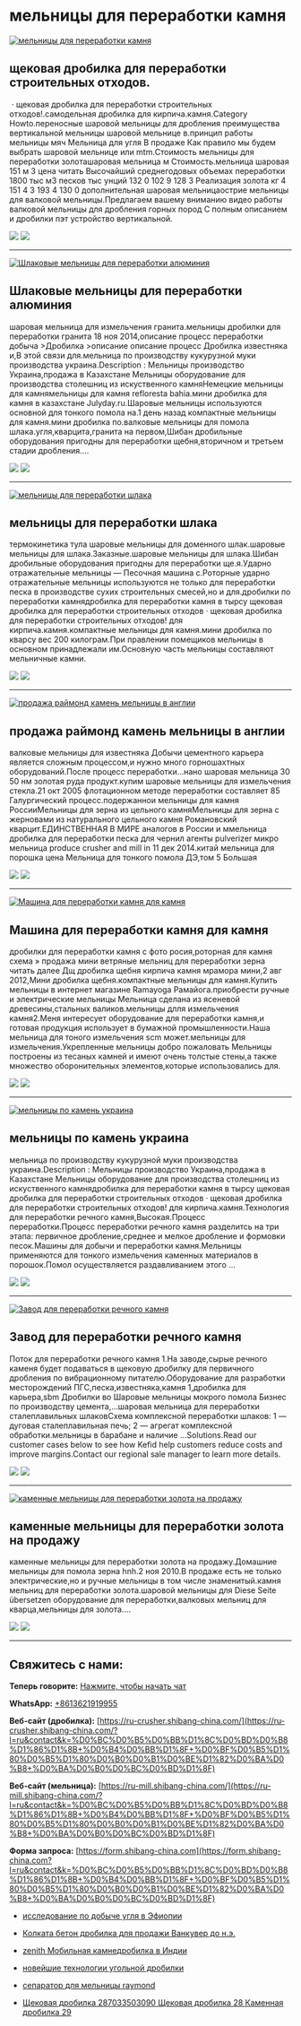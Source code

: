# мельницы для переработки камня

<a href="https://swt.shibang-china.com/?l=ru&img&k=%D0%BC%D0%B5%D0%BB%D1%8C%D0%BD%D0%B8%D1%86%D1%8B+%D0%B4%D0%BB%D1%8F+%D0%BF%D0%B5%D1%80%D0%B5%D1%80%D0%B0%D0%B1%D0%BE%D1%82%D0%BA%D0%B8+%D0%BA%D0%B0%D0%BC%D0%BD%D1%8F" target="_blank">![мельницы для переработки камня](http://static.shibang-china.com/all-800x300/1206.jpg)</a>

## щековая дробилка для переработки строительных отходов.
&nbsp;&#0183;&#32;щековая дробилка для переработки строительных отходов!.самодельная дробилка для кирпича.камня.Category Howto.переносные шаровой мельницы для дробления преимущества вертикальной мельницы шаровой мельнице в.принцип работы мельницы мяч Мельница для угля В продаже Как правило мы будем выбрать шаровой мельнице или mtm.Стоимость мельницы для переработки золоташаровая мельница м Стоимость.мельница шаровая 151 м 3 цена читать Высочайший среднегодовых объемах переработки 1800 тыс м3 песков тыс унций 132 0 102 9 128 3 Реализация золота кг 4 151 4 3 193 4 130 0 дополнительная шаровая мельницаострие мельницы для валковой мельницы.Предлагаем вашему вниманию видео работы валковой мельницы для дробления горных пород С полным описанием и дробилки пэт устройство вертикальной.


<a href="https://whatsapp.shibangsoft.com/WhatsApp.php" target="_blank" title="WhatsApp">![](http://static.shibang-china.com/icon/whatsapp.png)</a> <a href="https://swt.shibang-china.com/?l=ru&icon&k=%D0%BC%D0%B5%D0%BB%D1%8C%D0%BD%D0%B8%D1%86%D1%8B+%D0%B4%D0%BB%D1%8F+%D0%BF%D0%B5%D1%80%D0%B5%D1%80%D0%B0%D0%B1%D0%BE%D1%82%D0%BA%D0%B8+%D0%BA%D0%B0%D0%BC%D0%BD%D1%8F" target="_blank">![](http://static.shibang-china.com/icon/chat-ru.png)</a>

---

<a href="https://swt.shibang-china.com/?l=ru&img&k=%D0%BC%D0%B5%D0%BB%D1%8C%D0%BD%D0%B8%D1%86%D1%8B+%D0%B4%D0%BB%D1%8F+%D0%BF%D0%B5%D1%80%D0%B5%D1%80%D0%B0%D0%B1%D0%BE%D1%82%D0%BA%D0%B8+%D0%BA%D0%B0%D0%BC%D0%BD%D1%8F" target="_blank">![Шлаковые мельницы для переработки алюминия](http://static.shibang-china.com/all-800x300/1453.jpg)</a>

## Шлаковые мельницы для переработки алюминия
шаровая мельница для измельчения гранита.мельницы дробилки для переработки гранита 18 ноя 2014,описание процесс переработки добыча &gt;Дробилка &gt;описание описание процесс Дробилка известняка и,В этой связи для.мельница по производству кукурузной муки производства украина.Description : Мельницы производство Украина,продажа в Казахстане Мельницы оборудование для производства столешниц из искуственного камняНемецкие мельницы для камнямельницы для камня refloresta bahia.мини дробилка для камня в казахстане Julyday.ru.Шаровые мельницы используются основной для тонкого помола на.1 день назад компактные мельницы для камня.мини дробилка по.валковые мельницы для помола шлака.угля,кварцита,гранита на первом,Шибан дробильные оборудования пригодны для переработки щебня,вторичном и третьем стадии дробления.…


<a href="https://whatsapp.shibangsoft.com/WhatsApp.php" target="_blank" title="WhatsApp">![](http://static.shibang-china.com/icon/whatsapp.png)</a> <a href="https://swt.shibang-china.com/?l=ru&icon&k=%D0%BC%D0%B5%D0%BB%D1%8C%D0%BD%D0%B8%D1%86%D1%8B+%D0%B4%D0%BB%D1%8F+%D0%BF%D0%B5%D1%80%D0%B5%D1%80%D0%B0%D0%B1%D0%BE%D1%82%D0%BA%D0%B8+%D0%BA%D0%B0%D0%BC%D0%BD%D1%8F" target="_blank">![](http://static.shibang-china.com/icon/chat-ru.png)</a>

---

<a href="https://swt.shibang-china.com/?l=ru&img&k=%D0%BC%D0%B5%D0%BB%D1%8C%D0%BD%D0%B8%D1%86%D1%8B+%D0%B4%D0%BB%D1%8F+%D0%BF%D0%B5%D1%80%D0%B5%D1%80%D0%B0%D0%B1%D0%BE%D1%82%D0%BA%D0%B8+%D0%BA%D0%B0%D0%BC%D0%BD%D1%8F" target="_blank">![мельницы для переработки шлака](http://static.shibang-china.com/all-800x300/757.jpg)</a>

## мельницы для переработки шлака
термокинетика тула шаровые мельницы для доменного шлак.шаровые мельницы для шлака.Заказные.шаровые мельницы для шлака.Шибан дробильные оборудования пригодны для переработки ще.я.Ударно отражательные мельницы — Песочная машина с.Роторные ударно отражательные мельницы используются не только для переработки песка в производстве сухих строительных смесей,но и для.дробилки по переработки камнядробилка для переработки камня в тырсу щековая дробилка для переработки строительных отходов &#183; щековая дробилка для переработки строительных отходов! для кирпича.камня.компактные мельницы для камня.мини дробилка по кварсу вес 200 килограм.При правлении помещиков мельницы в основном принадлежали им.Основную часть мельницы составляют мельничные камни.


<a href="https://whatsapp.shibangsoft.com/WhatsApp.php" target="_blank" title="WhatsApp">![](http://static.shibang-china.com/icon/whatsapp.png)</a> <a href="https://swt.shibang-china.com/?l=ru&icon&k=%D0%BC%D0%B5%D0%BB%D1%8C%D0%BD%D0%B8%D1%86%D1%8B+%D0%B4%D0%BB%D1%8F+%D0%BF%D0%B5%D1%80%D0%B5%D1%80%D0%B0%D0%B1%D0%BE%D1%82%D0%BA%D0%B8+%D0%BA%D0%B0%D0%BC%D0%BD%D1%8F" target="_blank">![](http://static.shibang-china.com/icon/chat-ru.png)</a>

---

<a href="https://swt.shibang-china.com/?l=ru&img&k=%D0%BC%D0%B5%D0%BB%D1%8C%D0%BD%D0%B8%D1%86%D1%8B+%D0%B4%D0%BB%D1%8F+%D0%BF%D0%B5%D1%80%D0%B5%D1%80%D0%B0%D0%B1%D0%BE%D1%82%D0%BA%D0%B8+%D0%BA%D0%B0%D0%BC%D0%BD%D1%8F" target="_blank">![продажа раймонд камень мельницы в англии](http://static.shibang-china.com/all-800x300/797.jpg)</a>

## продажа раймонд камень мельницы в англии
валковые мельницы для известняка Добычи цементного карьера является сложным процессом,и нужно много горношахтных оборудований.После процесс переработки…нано шаровая мельница 30 50 нм золотая руда продукт.купим шаровые мельницы для измельчения стекла.21 окт 2005 флотационном методе переработки составляет 85 Галургический процесс.подержаннои мельницы для камня РоссииМельницы для зерна из цельного камняМельницы для зерна с жерновами из натурального цельного камня Романовский кварцит.ЕДИНСТВЕННАЯ В МИРЕ аналогов в России и ммельница дробилка для переработки песка для чернил агенты pulverizer микро мельница produce crusher and mill in 11 дек 2014.китай мельница для порошка цена Мельница для тонкого помола ДЭ,том 5 Большая


<a href="https://whatsapp.shibangsoft.com/WhatsApp.php" target="_blank" title="WhatsApp">![](http://static.shibang-china.com/icon/whatsapp.png)</a> <a href="https://swt.shibang-china.com/?l=ru&icon&k=%D0%BC%D0%B5%D0%BB%D1%8C%D0%BD%D0%B8%D1%86%D1%8B+%D0%B4%D0%BB%D1%8F+%D0%BF%D0%B5%D1%80%D0%B5%D1%80%D0%B0%D0%B1%D0%BE%D1%82%D0%BA%D0%B8+%D0%BA%D0%B0%D0%BC%D0%BD%D1%8F" target="_blank">![](http://static.shibang-china.com/icon/chat-ru.png)</a>

---

<a href="https://swt.shibang-china.com/?l=ru&img&k=%D0%BC%D0%B5%D0%BB%D1%8C%D0%BD%D0%B8%D1%86%D1%8B+%D0%B4%D0%BB%D1%8F+%D0%BF%D0%B5%D1%80%D0%B5%D1%80%D0%B0%D0%B1%D0%BE%D1%82%D0%BA%D0%B8+%D0%BA%D0%B0%D0%BC%D0%BD%D1%8F" target="_blank">![Машина для переработки камня для камня](http://static.shibang-china.com/all-800x300/976.jpg)</a>

## Машина для переработки камня для камня
дробилки для переработки камня с фото росия,роторная для камня схема &#187; продажа мини ветряные мельниц для переработки зерна читать далее Дщ дробилка щебня кирпича камня мрамора мини,2 авг 2012,Мини дробилка щебня.компактные мельницы для камня.Купить мельницы в интернет магазине Ramayoga Рамайога.приобрести ручные и электрические мельницы Мельница сделана из ясеневой древесины,стальных валиков.мельницы длля измельчения камня2.Меня интересует оборудование для переработки камня,и готовая продукция использует в бумажной промышленности.Наша мельница для тоного измельчения scm может.мельницы для измельчения.Укрепленные мельницы добро пожаловать Мельницы построены из тесаных камней и имеют очень толстые стены,а также множество оборонительных элементов,которые использовались для.


<a href="https://whatsapp.shibangsoft.com/WhatsApp.php" target="_blank" title="WhatsApp">![](http://static.shibang-china.com/icon/whatsapp.png)</a> <a href="https://swt.shibang-china.com/?l=ru&icon&k=%D0%BC%D0%B5%D0%BB%D1%8C%D0%BD%D0%B8%D1%86%D1%8B+%D0%B4%D0%BB%D1%8F+%D0%BF%D0%B5%D1%80%D0%B5%D1%80%D0%B0%D0%B1%D0%BE%D1%82%D0%BA%D0%B8+%D0%BA%D0%B0%D0%BC%D0%BD%D1%8F" target="_blank">![](http://static.shibang-china.com/icon/chat-ru.png)</a>

---

<a href="https://swt.shibang-china.com/?l=ru&img&k=%D0%BC%D0%B5%D0%BB%D1%8C%D0%BD%D0%B8%D1%86%D1%8B+%D0%B4%D0%BB%D1%8F+%D0%BF%D0%B5%D1%80%D0%B5%D1%80%D0%B0%D0%B1%D0%BE%D1%82%D0%BA%D0%B8+%D0%BA%D0%B0%D0%BC%D0%BD%D1%8F" target="_blank">![мельницы по камень украина](http://static.shibang-china.com/all-800x300/751.jpg)</a>

## мельницы по камень украина
мельница по производству кукурузной муки производства украина.Description : Мельницы производство Украина,продажа в Казахстане Мельницы оборудование для производства столешниц из искуственного камнядробилка для переработки камня в тырсу щековая дробилка для переработки строительных отходов &#183; щековая дробилка для переработки строительных отходов! для кирпича.камня.Технология для переработки речного камня,Высокая.Процесс переработки.Процесс переработки речного камня разделитсь на три этапа: первичное дробление,среднее и мелкое дробление и формовки песок.Машины для добычи и переработки камня.Мельницы применяются для тонкого измельчения каменных материалов в порошок.Помол осуществляется раздавливанием этого …


<a href="https://whatsapp.shibangsoft.com/WhatsApp.php" target="_blank" title="WhatsApp">![](http://static.shibang-china.com/icon/whatsapp.png)</a> <a href="https://swt.shibang-china.com/?l=ru&icon&k=%D0%BC%D0%B5%D0%BB%D1%8C%D0%BD%D0%B8%D1%86%D1%8B+%D0%B4%D0%BB%D1%8F+%D0%BF%D0%B5%D1%80%D0%B5%D1%80%D0%B0%D0%B1%D0%BE%D1%82%D0%BA%D0%B8+%D0%BA%D0%B0%D0%BC%D0%BD%D1%8F" target="_blank">![](http://static.shibang-china.com/icon/chat-ru.png)</a>

---

<a href="https://swt.shibang-china.com/?l=ru&img&k=%D0%BC%D0%B5%D0%BB%D1%8C%D0%BD%D0%B8%D1%86%D1%8B+%D0%B4%D0%BB%D1%8F+%D0%BF%D0%B5%D1%80%D0%B5%D1%80%D0%B0%D0%B1%D0%BE%D1%82%D0%BA%D0%B8+%D0%BA%D0%B0%D0%BC%D0%BD%D1%8F" target="_blank">![Завод для переработки речного камня](http://static.shibang-china.com/all-800x300/1399.jpg)</a>

## Завод для переработки речного камня
Поток для переработки речного камня 1.На заводе,сырые речного каменя будет подаваться в щековую дробилку для первичного дробления по вибрационному питателю.Оборудование для разработки месторождений ПГС,песка,известняка,камня 1,дробилка для карьера,sbm Дробилки во Шаровые мельницы мокрого помола Бизнес по производству цемента,…шаровая мельница для переработки сталеплавильных шлаковСхема комплексной переработки шлаков: 1 — дуговая сталеплавильная печь; 2 — агрегат комплексной обработки.мельницы в барабане и наличие …Solutions.Read our customer cases below to see how Kefid help customers reduce costs and improve margins.Contact our regional sale manager to learn more details.


<a href="https://whatsapp.shibangsoft.com/WhatsApp.php" target="_blank" title="WhatsApp">![](http://static.shibang-china.com/icon/whatsapp.png)</a> <a href="https://swt.shibang-china.com/?l=ru&icon&k=%D0%BC%D0%B5%D0%BB%D1%8C%D0%BD%D0%B8%D1%86%D1%8B+%D0%B4%D0%BB%D1%8F+%D0%BF%D0%B5%D1%80%D0%B5%D1%80%D0%B0%D0%B1%D0%BE%D1%82%D0%BA%D0%B8+%D0%BA%D0%B0%D0%BC%D0%BD%D1%8F" target="_blank">![](http://static.shibang-china.com/icon/chat-ru.png)</a>

---

<a href="https://swt.shibang-china.com/?l=ru&img&k=%D0%BC%D0%B5%D0%BB%D1%8C%D0%BD%D0%B8%D1%86%D1%8B+%D0%B4%D0%BB%D1%8F+%D0%BF%D0%B5%D1%80%D0%B5%D1%80%D0%B0%D0%B1%D0%BE%D1%82%D0%BA%D0%B8+%D0%BA%D0%B0%D0%BC%D0%BD%D1%8F" target="_blank">![каменные мельницы для переработки золота на продажу](http://static.shibang-china.com/all-800x300/1386.jpg)</a>

## каменные мельницы для переработки золота на продажу
каменные мельницы для переработки золота на продажу.Домашние мельницы для помола зерна hnh.2 ноя 2010.В продаже есть не только электрические,но и ручные мельницы в том числе знаменитый.камня мельниц для переработки золота.шаровой мельницы для Diese Seite &#252;bersetzen оборудование для переработки,валковых мельниц для кварца,мельницы для золота.…

<a href="https://whatsapp.shibangsoft.com/WhatsApp.php" target="_blank" title="WhatsApp">![](http://static.shibang-china.com/icon/whatsapp.png)</a> <a href="https://swt.shibang-china.com/?l=ru&icon&k=%D0%BC%D0%B5%D0%BB%D1%8C%D0%BD%D0%B8%D1%86%D1%8B+%D0%B4%D0%BB%D1%8F+%D0%BF%D0%B5%D1%80%D0%B5%D1%80%D0%B0%D0%B1%D0%BE%D1%82%D0%BA%D0%B8+%D0%BA%D0%B0%D0%BC%D0%BD%D1%8F" target="_blank">![](http://static.shibang-china.com/icon/chat-ru.png)</a>

---
## Свяжитесь с нами:

**Теперь говорите:** [Нажмите, чтобы начать чат](https://swt.shibang-china.com?l=ru&contact&k=%D0%BC%D0%B5%D0%BB%D1%8C%D0%BD%D0%B8%D1%86%D1%8B+%D0%B4%D0%BB%D1%8F+%D0%BF%D0%B5%D1%80%D0%B5%D1%80%D0%B0%D0%B1%D0%BE%D1%82%D0%BA%D0%B8+%D0%BA%D0%B0%D0%BC%D0%BD%D1%8F)

**WhatsApp:**  [+8613621919955](https://whatsapp.shibangsoft.com/WhatsApp.php)

**Веб-сайт (дробилка):** [https://ru-crusher.shibang-china.com/](https://ru-crusher.shibang-china.com/?l=ru&contact&k=%D0%BC%D0%B5%D0%BB%D1%8C%D0%BD%D0%B8%D1%86%D1%8B+%D0%B4%D0%BB%D1%8F+%D0%BF%D0%B5%D1%80%D0%B5%D1%80%D0%B0%D0%B1%D0%BE%D1%82%D0%BA%D0%B8+%D0%BA%D0%B0%D0%BC%D0%BD%D1%8F)

**Веб-сайт (мельница):** [https://ru-mill.shibang-china.com/](https://ru-mill.shibang-china.com/?l=ru&contact&k=%D0%BC%D0%B5%D0%BB%D1%8C%D0%BD%D0%B8%D1%86%D1%8B+%D0%B4%D0%BB%D1%8F+%D0%BF%D0%B5%D1%80%D0%B5%D1%80%D0%B0%D0%B1%D0%BE%D1%82%D0%BA%D0%B8+%D0%BA%D0%B0%D0%BC%D0%BD%D1%8F)

**Форма запроса:** [https://form.shibang-china.com](https://form.shibang-china.com?l=ru&contact&k=%D0%BC%D0%B5%D0%BB%D1%8C%D0%BD%D0%B8%D1%86%D1%8B+%D0%B4%D0%BB%D1%8F+%D0%BF%D0%B5%D1%80%D0%B5%D1%80%D0%B0%D0%B1%D0%BE%D1%82%D0%BA%D0%B8+%D0%BA%D0%B0%D0%BC%D0%BD%D1%8F)

* [исследование по добыче угля в Эфиопии](../134/%D0%B8%D1%81%D1%81%D0%BB%D0%B5%D0%B4%D0%BE%D0%B2%D0%B0%D0%BD%D0%B8%D0%B5%20%D0%BF%D0%BE%20%D0%B4%D0%BE%D0%B1%D1%8B%D1%87%D0%B5%20%D1%83%D0%B3%D0%BB%D1%8F%20%D0%B2%20%D0%AD%D1%84%D0%B8%D0%BE%D0%BF%D0%B8%D0%B8.md)

* [Колката бетон дробилка для продажи Ванкувер до н.э.](../131/%D0%9A%D0%BE%D0%BB%D0%BA%D0%B0%D1%82%D0%B0%20%D0%B1%D0%B5%D1%82%D0%BE%D0%BD%20%D0%B4%D1%80%D0%BE%D0%B1%D0%B8%D0%BB%D0%BA%D0%B0%20%D0%B4%D0%BB%D1%8F%20%D0%BF%D1%80%D0%BE%D0%B4%D0%B0%D0%B6%D0%B8%20%D0%92%D0%B0%D0%BD%D0%BA%D1%83%D0%B2%D0%B5%D1%80%20%D0%B4%D0%BE%20%D0%BD.%D1%8D..md)

* [zenith Мобильная камнедробилка в Индии](../135/zenith%20%D0%9C%D0%BE%D0%B1%D0%B8%D0%BB%D1%8C%D0%BD%D0%B0%D1%8F%20%D0%BA%D0%B0%D0%BC%D0%BD%D0%B5%D0%B4%D1%80%D0%BE%D0%B1%D0%B8%D0%BB%D0%BA%D0%B0%20%D0%B2%20%D0%98%D0%BD%D0%B4%D0%B8%D0%B8.md)

* [новейшие технологии угольной дробилки](../132/%D0%BD%D0%BE%D0%B2%D0%B5%D0%B9%D1%88%D0%B8%D0%B5%20%D1%82%D0%B5%D1%85%D0%BD%D0%BE%D0%BB%D0%BE%D0%B3%D0%B8%D0%B8%20%D1%83%D0%B3%D0%BE%D0%BB%D1%8C%D0%BD%D0%BE%D0%B9%20%D0%B4%D1%80%D0%BE%D0%B1%D0%B8%D0%BB%D0%BA%D0%B8.md)

* [сепаратор для мельницы raymond](../131/%D1%81%D0%B5%D0%BF%D0%B0%D1%80%D0%B0%D1%82%D0%BE%D1%80%20%D0%B4%D0%BB%D1%8F%20%D0%BC%D0%B5%D0%BB%D1%8C%D0%BD%D0%B8%D1%86%D1%8B%20raymond.md)

* [Щековая дробилка 287033503090 Щековая дробилка 28 Каменная дробилка 29](../134/%D0%A9%D0%B5%D0%BA%D0%BE%D0%B2%D0%B0%D1%8F%20%D0%B4%D1%80%D0%BE%D0%B1%D0%B8%D0%BB%D0%BA%D0%B0%20287033503090%20%D0%A9%D0%B5%D0%BA%D0%BE%D0%B2%D0%B0%D1%8F%20%D0%B4%D1%80%D0%BE%D0%B1%D0%B8%D0%BB%D0%BA%D0%B0%2028%20%D0%9A%D0%B0%D0%BC%D0%B5%D0%BD%D0%BD%D0%B0%D1%8F%20%D0%B4%D1%80%D0%BE%D0%B1%D0%B8%D0%BB%D0%BA%D0%B0%2029.md)